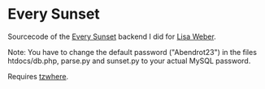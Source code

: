 # Every Sunset
Sourcecode of the [Every Sunset](http://www.everysunset.de) backend I did for
[Lisa Weber](http://www.lisaweber.net). 

Note: You have to change the default password ("Abendrot23") in the 
files htdocs/db.php, parse.py and sunset.py to your actual MySQL password.

Requires [tzwhere](https://pypi.org/project/tzwhere/).
